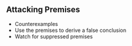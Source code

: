 ## Attacking Premises
* Counterexamples
* Use the premises to derive a false conclusion
* Watch for suppressed premises
